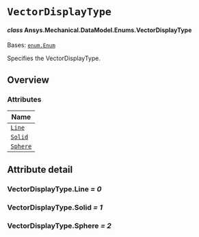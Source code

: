 # `VectorDisplayType`

<a id="ansys.mechanical.stubs.v242.Ansys.Mechanical.DataModel.Enums.VectorDisplayType"></a>

#### *class* Ansys.Mechanical.DataModel.Enums.VectorDisplayType

Bases: [`enum.Enum`](https://docs.python.org/3/library/enum.html#enum.Enum)

Specifies the VectorDisplayType.

<!-- !! processed by numpydoc !! -->

<a id="overview"></a>

## Overview

### Attributes

| Name |
| --------------------------------------- |
| [`Line`](#VectorDisplayType.Line) |
| [`Solid`](#VectorDisplayType.Solid) |
| [`Sphere`](#VectorDisplayType.Sphere) |

<a id="attribute-detail"></a>

## Attribute detail

<a id="VectorDisplayType.Line"></a>

### VectorDisplayType.Line *= 0*

<a id="VectorDisplayType.Solid"></a>

### VectorDisplayType.Solid *= 1*

<a id="VectorDisplayType.Sphere"></a>

### VectorDisplayType.Sphere *= 2*


